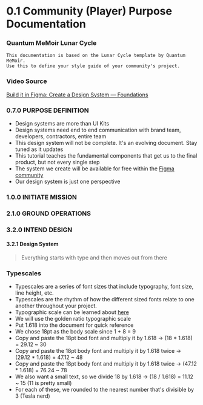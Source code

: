 # 0.1 Community (Player) Purpose Documentation
### Quantum MeMoir Lunar Cycle
```
This documentation is based on the Lunar Cycle template by Quantum MeMoir. 
Use this to define your style guide of your community's project. 
```
### Video Source
[Build it in Figma: Create a Design System — Foundations](https://youtu.be/EK-pHkc5EL4)

### 0.7.0 PURPOSE DEFINITION
- Design systems are more than UI Kits
- Design systems need end to end communication with brand team, developers, contractors, entire team
- This design system will not be complete. It's an evolving document. Stay tuned as it updates
- This tutorial teaches the fundamental components that get us to the final product, but not every single step
- The system we create will be available for free within the [Figma community](https://www.figma.com/community)
- Our design system is just one perspective

### 1.0.0 INITIATE MISSION

### 2.1.0 GROUND OPERATIONS

### 3.2.0 INTEND DESIGN
#### 3.2.1 Design System
> Everything starts with type and then moves out from there
### Typescales
- Typescales are a series of font sizes that include typography, font size, line height, etc.
- Typescales are the rhythm of how the different sized fonts relate to one another throughout your project.
- Typographic scale can be learned about [here](https://spencermortensen.com/articles/typographic-scale/)
- We will use the golden ratio typographic scale
- Put 1.618 into the document for quick reference
- We chose 18pt as the body scale since 1 + 8 = 9
- Copy and paste the 18pt bod font and multiply it by 1.618 -> (18 * 1.618) = 29.12 ~ 30
- Copy and paste the 18pt body font and multiply it by 1.618 twice -> (29.12 * 1.618) = 47.12 ~ 48
- Copy and paste the 18pt body font and multiply it by 1.618 twice -> (47.12 * 1.618) = 76.24 ~ 78
- We also want a small text, so we divide 18 by 1.618 -> (18 / 1.618) = 11.12 ~ 15 (11 is pretty small)
- For each of these, we rounded to the nearest number that's divisible by 3 (Tesla nerd)
